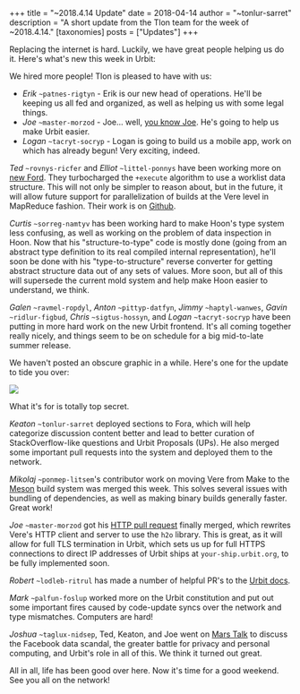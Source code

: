 +++
title = "~2018.4.14 Update"
date = 2018-04-14
author = "~tonlur-sarret"
description = "A short update from the Tlon team for the week of ~2018.4.14."
[taxonomies]
posts = ["Updates"]
+++

Replacing the internet is hard. Luckily, we have great people helping us do it. Here's what's new this week in Urbit:

We hired more people! Tlon is pleased to have with us:

- *Erik* `~patnes-rigtyn` - Erik is our new head of operations. He'll be keeping us all fed and organized, as well as
  helping us with some legal things.
- *Joe* `~master-morzod` - Joe... well, [you know Joe](https://joemfb.github.io/ez-urbits/). He's going to help us make
  Urbit easier.
- *Logan* `~tacryt-socryp` - Logan is going to build us a mobile app, work on which has already begun! Very exciting,
  indeed.

*Ted* `~rovnys-ricfer` and *Elliot* `~littel-ponnys` have been working more on [new
Ford](https://fora.urbit.org/proposals/posts/~2018.3.15..04.24.35..a47f~/). They turbocharged the `+execute` algorithm to
use a worklist data structure. This will not only be simpler to reason about, but in the future, it will allow future
support for parallelization of builds at the Vere level in MapReduce fashion. Their work is on
[Github](https://github.com/urbit/arvo/tree/ford-turbo).

*Curtis* `~sorreg-namtyv` has been working hard to make Hoon's type system less confusing, as well as working on the
problem of data inspection in Hoon. Now that his "structure-to-type" code is mostly done (going from an abstract type
definition to its real compiled internal representation), he'll soon be done with his "type-to-structure" reverse
converter for getting abstract structure data out of any sets of values. More soon, but all of this will supersede the
current mold system and help make Hoon easier to understand, we think.

*Galen* `~ravmel-ropdyl`, *Anton* `~pittyp-datfyn`, *Jimmy* `~haptyl-wanwes`, *Gavin* `~ridlur-figbud`, *Chris*
`~sigtus-hossyn`, and *Logan* `~tacryt-socryp` have been putting in more hard work on the new Urbit frontend. It's all
coming together really nicely, and things seem to be on schedule for a big mid-to-late summer release.

We haven't posted an obscure graphic in a while. Here's one for the update to tide you over:

![](https://media.urbit.org/fora/updates/~2018.4.13-Update-1.png)

What it's for is totally top secret.

*Keaton* `~tonlur-sarret` deployed sections to Fora, which will help categorize discussion content better and lead to better curation of StackOverflow-like questions and Urbit Proposals (UPs). He also merged some important pull requests into the system and deployed them to the network.

*Mikolaj* `~ponmep-litsem`'s contributor work on moving Vere from Make to the [Meson](https://github.com/mesonbuild/meson) build system was merged this week. This solves several issues with bundling of dependencies, as well as making binary builds generally faster. Great work!

*Joe* `~master-morzod` got his [HTTP pull request](https://github.com/urbit/urbit/pull/942) finally merged, which rewrites Vere's HTTP client and server to use the `h2o` library. This is great, as it will allow for full TLS termination in Urbit, which sets us up for full HTTPS connections to direct IP addresses of Urbit ships at `your-ship.urbit.org`, to be fully implemented soon.

*Robert* `~lodleb-ritrul` has made a number of helpful PR's  to the [Urbit docs](https://github.com/urbit/docs).

*Mark* `~palfun-foslup` worked more on the Urbit constitution and put out some important fires caused by code-update syncs over the network and type mismatches. Computers are hard!

*Joshua* `~taglux-nidsep`, Ted, Keaton, and Joe went on [Mars Talk](https://www.youtube.com/watch?v=EZKNLcdRbE0) to discuss the Facebook data scandal, the greater battle for privacy and personal computing, and Urbit's role in all of this. We think it turned out great.

All in all, life has been good over here. Now it's time for a good weekend. See you all on the network!
